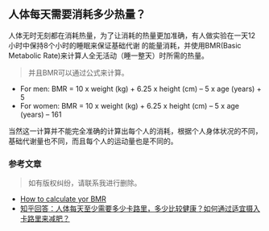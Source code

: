 ## 人体每天需要消耗多少热量？
人体无时无刻都在消耗热量，为了让消耗的热量更加准确，有人做实验在一天12小时中保持8个小时的睡眠来保证基础代谢
的能量消耗，并使用BMR(Basic Metabolic Rate)来计算人全无活动（睡一整天）时所需的热量。
>并且BMR可以通过公式来计算。

* For men: BMR = 10 x weight (kg) + 6.25 x height (cm) – 5 x age (years) + 5
* For women: BMR = 10 x weight (kg) + 6.25 x height (cm) – 5 x age (years) – 161

当然这一计算并不能完全准确的计算出每个人的消耗，根据个人身体状况的不同，基础代谢量也不同，而且每个人的运动量也是不同的。

### 参考文章
>如有版权纠纷，请联系我进行删除。
* [How to calculate yor BMR](https://dailyburn.com/life/health/how-to-calculate-bmr/)
* [知乎回答：人体每天至少需要多少卡路里，多少比较健康？如何通过适宜摄入卡路里来减肥？](https://www.zhihu.com/question/21379172)